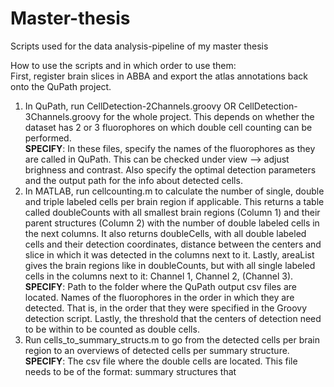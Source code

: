 # Master-thesis
Scripts used for the data analysis-pipeline of my master thesis

How to use the scripts and in which order to use them:  
First, register brain slices in ABBA and export the atlas annotations back onto the QuPath project.  
1. In QuPath, run CellDetection-2Channels.groovy OR CellDetection-3Channels.groovy for the whole project. This depends on whether the dataset has 2 or 3 fluorophores on which double cell counting can be performed.  
   **SPECIFY**: In these files, specify the names of the fluorophores as they are called in QuPath. This can be checked under view -->       adjust brighness and contrast. Also specify the optimal detection parameters and the output path for the info about detected cells.
2. In MATLAB, run cellcounting.m to calculate the number of single, double and triple labeled cells per brain region if applicable. This returns a table called doubleCounts with all smallest brain regions (Column 1) and their parent structures (Column 2) with the number of double labeled cells in the next columns. It also returns doubleCells, with all double labeled cells and their detection coordinates, distance between the centers and slice in which it was detected in the columns next to it. Lastly, areaList gives the brain regions like in doubleCounts, but with all single labeled cells in the columns next to it: Channel 1, Channel 2, (Channel 3).  
   **SPECIFY**: Path to the folder where the QuPath output csv files are located. Names of the fluorophores in the order in which they are detected. That is, in the order that they were specified in the Groovy detection script. Lastly, the threshold that the centers of detection need to be within to be counted as double cells.
3. Run cells_to_summary_structs.m to go from the detected cells per brain region to an overviews of detected cells per summary structure.  
   **SPECIFY**: The csv file where the double cells are located. This file needs to be of the format: summary structures that 
